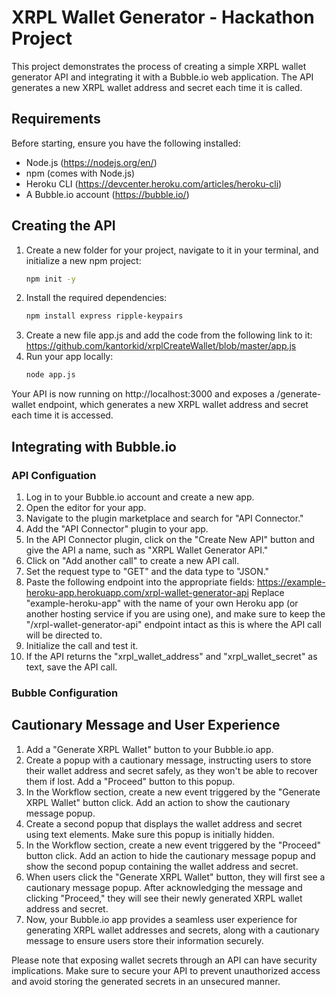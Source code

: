 # XRPL Wallet Generator - Hackathon Project
This project demonstrates the process of creating a simple XRPL wallet generator API and integrating it with a Bubble.io web application. The API generates a new XRPL wallet address and secret each time it is called.

## Requirements
Before starting, ensure you have the following installed:

- Node.js (https://nodejs.org/en/)
- npm (comes with Node.js)
- Heroku CLI (https://devcenter.heroku.com/articles/heroku-cli)
- A Bubble.io account (https://bubble.io/)

## Creating the API
1. Create a new folder for your project, navigate to it in your terminal, and initialize a new npm project:
	```bash
	npm init -y
	```
2. Install the required dependencies:
	```bash
	npm install express ripple-keypairs
	```
3. Create a new file app.js and add the code from the following link to it: https://github.com/kantorkid/xrplCreateWallet/blob/master/app.js
4. Run your app locally:
	```bash
	node app.js
	```

Your API is now running on http://localhost:3000 and exposes a /generate-wallet endpoint, which generates a new XRPL wallet address and secret each time it is accessed.

## Integrating with Bubble.io

### API Configuation

1. Log in to your Bubble.io account and create a new app.
2. Open the editor for your app.
3. Navigate to the plugin marketplace and search for "API Connector."
4. Add the "API Connector" plugin to your app.
5. In the API Connector plugin, click on the "Create New API" button and give the API a name, such as "XRPL Wallet Generator API."
6. Click on "Add another call" to create a new API call.
7. Set the request type to "GET" and the data type to "JSON."
8. Paste the following endpoint into the appropriate fields:
	https://example-heroku-app.herokuapp.com/xrpl-wallet-generator-api
	Replace "example-heroku-app" with the name of your own Heroku app (or another 
	hosting service if you are using one), and make sure to keep the 
	"/xrpl-wallet-generator-api" endpoint intact as this is where the API call will be directed 
	to.
9. Initialize the call and test it.
10. If the API returns the "xrpl_wallet_address" and "xrpl_wallet_secret" as text, save the API call.

### Bubble Configuration



## Cautionary Message and User Experience

1. Add a "Generate XRPL Wallet" button to your Bubble.io app.
2. Create a popup with a cautionary message, instructing users to store their wallet address and secret safely, as they won't be able to recover them if lost. Add a "Proceed" button to this popup.
3. In the Workflow section, create a new event triggered by the "Generate XRPL Wallet" button click. Add an action to show the cautionary message popup.
4. Create a second popup that displays the wallet address and secret using text elements. Make sure this popup is initially hidden.
5. In the Workflow section, create a new event triggered by the "Proceed" button click. Add an action to hide the cautionary message popup and show the second popup containing the wallet address and secret.
6. When users click the "Generate XRPL Wallet" button, they will first see a cautionary message popup. After acknowledging the message and clicking "Proceed," they will see their newly generated XRPL wallet address and secret.
7. Now, your Bubble.io app provides a seamless user experience for generating XRPL wallet addresses and secrets, along with a cautionary message to ensure users store their information securely.

Please note that exposing wallet secrets through an API can have security implications. Make sure to secure your API to prevent unauthorized access and avoid storing the generated secrets in an unsecured manner.




